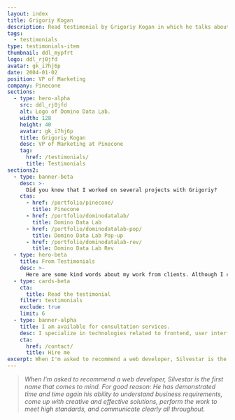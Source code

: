 ```yaml
---
layout: index
title: Grigoriy Kogan
description: Read testimonial by Grigoriy Kogan in which he talks about his positive experience in working with Silvestar Bistrović.
tags:
  - testimonials
type: testimonials-item
thumbnail: ddl_mypfrt
logo: ddl_rj0jfd
avatar: gk_i7hj6p
date: 2004-01-02
position: VP of Marketing
company: Pinecone
sections:
  - type: hero-alpha
    src: ddl_rj0jfd
    alt: Logo of Domino Data Lab.
    width: 128
    height: 40
    avatar: gk_i7hj6p
    title: Grigoriy Kogan
    desc: VP of Marketing at Pinecone
    tag:
      href: /testimonials/
      title: Testimonials
sections2:
  - type: banner-beta
    desc: >-
      Did you know that I worked on several projects with Grigoriy?
    ctas:
      - href: /portfolio/pinecone/
        title: Pinecone
      - href: /portfolio/dominodatalab/
        title: Domino Data Lab
      - href: /portfolio/dominodatalab-pop/
        title: Domino Data Lab Pop-up
      - href: /portfolio/dominodatalab-rev/
        title: Domino Data Lab Rev
  - type: hero-beta
    title: From Testimonials
    desc: >-
      Here are some kind words about my work from clients. Although I collaborated with clients from more than 10 countries, most of them come from **The United States**.
  - type: cards-beta
    cta:
      title: Read the testimonial
    filter: testimonials
    exclude: true
    limit: 6
  - type: banner-alpha
    title: I am available for consultation services.
    desc: I specialize in technologies related to frontend, user interface, and website development.
    cta:
      href: /contact/
      title: Hire me
excerpt: When I'm asked to recommend a web developer, Silvestar is the first name that comes to mind...
---
```


> _When I'm asked to recommend a web developer, Silvestar is the first name that comes to mind. For good reason: He has demonstrated time and time again his ability to understand business requirements, come up with creative and effective solutions, perform the work to meet high standards, and communicate clearly all throughout._

